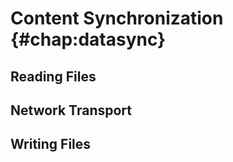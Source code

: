 # Content Synchronization               {#chap:datasync}

## Reading Files

## Network Transport

## Writing Files

